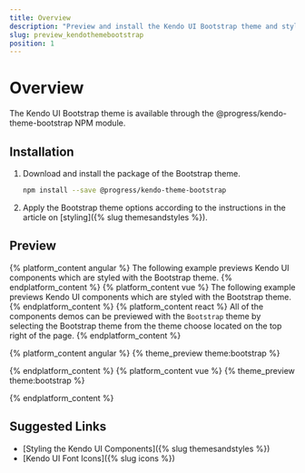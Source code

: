 ```yaml
---
title: Overview
description: "Preview and install the Kendo UI Bootstrap theme and style the Kendo UI components in Angular and React projects."
slug: preview_kendothemebootstrap
position: 1
---
```


# Overview

The Kendo UI Bootstrap theme is available through the @progress/kendo-theme-bootstrap NPM module.

## Installation

1. Download and install the package of the Bootstrap theme.

    ```sh
    npm install --save @progress/kendo-theme-bootstrap
    ```

1. Apply the Bootstrap theme options according to the instructions in the article on [styling]({% slug themesandstyles %}).

## Preview

{% platform_content angular %}
The following example previews Kendo UI components which are styled with the Bootstrap theme.
{% endplatform_content %}
{% platform_content vue %}
The following example previews Kendo UI components which are styled with the Bootstrap theme.
{% endplatform_content %}
{% platform_content react %}
All of the components demos can be previewed with the `Bootstrap` theme by selecting the Bootstrap theme from the theme choose located on the top right of the page.
{% endplatform_content %}

{% platform_content angular %}
{% theme_preview theme:bootstrap %}
<script async src="{% asset_path theme-preview.js %}"></script>
{% endplatform_content %}
{% platform_content vue %}
{% theme_preview theme:bootstrap %}
<script async src="{% asset_path vue-theme-preview.js %}"></script>
{% endplatform_content %}

## Suggested Links

* [Styling the Kendo UI Components]({% slug themesandstyles %})
* [Kendo UI Font Icons]({% slug icons %})
